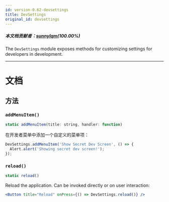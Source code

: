 ```yaml
---
id: version-0.62-devsettings
title: DevSettings
original_id: devsettings
---
```


##### 本文档贡献者：[sunnylqm](https://github.com/search?q=sunnylqm&type=Users)(100.00%)

The `DevSettings` module exposes methods for customizing settings for developers in development.

---

# 文档

## 方法

### `addMenuItem()`

```jsx
static addMenuItem(title: string, handler: function)
```

在开发者菜单中添加一个自定义的菜单项：

```jsx
DevSettings.addMenuItem('Show Secret Dev Screen', () => {
  Alert.alert('Showing secret dev screen!');
});
```

### `reload()`

```jsx
static reload()
```

Reload the application. Can be invoked directly or on user interaction:

```jsx
<Button title="Reload" onPress={() => DevSettings.reload()} />
```
